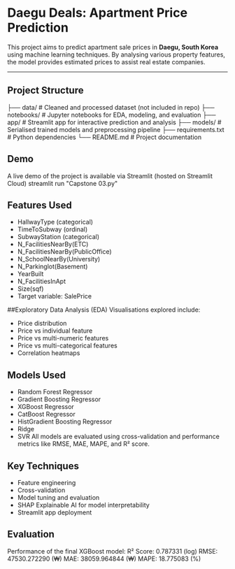 # Daegu Deals: Apartment Price Prediction

This project aims to predict apartment sale prices in **Daegu, South Korea** using machine learning techniques. By analysing various property features, the model provides estimated prices to assist real estate companies.

---

## Project Structure
├── data/ # Cleaned and processed dataset (not included in repo)
├── notebooks/ # Jupyter notebooks for EDA, modeling, and evaluation
├── app/ # Streamlit app for interactive prediction and analysis
├── models/ # Serialised trained models and preprocessing pipeline
├── requirements.txt # Python dependencies
└── README.md # Project documentation

## Demo
A live demo of the project is available via Streamlit (hosted on Streamlit Cloud)
streamlit run "Capstone 03.py"

## Features Used
- HallwayType (categorical)
- TimeToSubway (ordinal)
- SubwayStation (categorical)
- N_FacilitiesNearBy(ETC)
- N_FacilitiesNearBy(PublicOffice)
- N_SchoolNearBy(University)
- N_Parkinglot(Basement)
- YearBuilt
- N_FacilitiesInApt
- Size(sqf)
- Target variable: SalePrice

##Exploratory Data Analysis (EDA)
Visualisations explored include:
- Price distribution
- Price vs individual feature
- Price vs multi-numeric features
- Price vs multi-categorical features
- Correlation heatmaps

## Models Used
- Random Forest Regressor
- Gradient Boosting Regressor
- XGBoost Regressor
- CatBoost Regressor
- HistGradient Boosting Regressor
- Ridge
- SVR
All models are evaluated using cross-validation and performance metrics like RMSE, MAE, MAPE, and R² score.

## Key Techniques
- Feature engineering
- Cross-validation
- Model tuning and evaluation
- SHAP Explainable AI for model interpretability
- Streamlit app deployment

## Evaluation
Performance of the final XGBoost model:
R² Score: 0.787331 (log)
RMSE: 47530.272290 (₩)
MAE: 38059.964844 (₩)
MAPE: 18.775083 (%)
